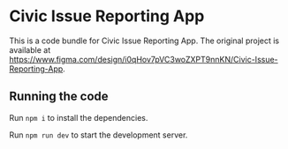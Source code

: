 
  # Civic Issue Reporting App

  This is a code bundle for Civic Issue Reporting App. The original project is available at https://www.figma.com/design/i0qHov7pVC3woZXPT9nnKN/Civic-Issue-Reporting-App.

  ## Running the code

  Run `npm i` to install the dependencies.

  Run `npm run dev` to start the development server.
  